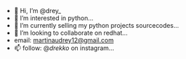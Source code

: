 - 👋 Hi, I’m @drey_
- 👀 I’m interested in python...
- 🌱 I’m currently selling my python projects sourcecodes...
- 💞️ I’m looking to collaborate on redhat...
- email: martinaudrey12@gmail.com  
- 📫 follow: @_drekko_  on instagram...

<!---
drey-drekko/drey-drekko is a ✨ special ✨ repository because its `README.md` (this file) appears on your GitHub profile.
You can click the Preview link to take a look at your changes.
--->
